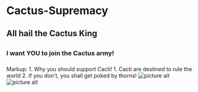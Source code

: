 # Cactus-Supremacy
## All hail the **Cactus King** <h2>
### I want YOU to join the Cactus army! <h3>
Markup: 1. Why you should support Cacti!
              1. Cacti are destined to rule the world
              2. If you don't, you shall get poked by thorns!
![picture alt](https://www.google.com/url?sa=i&url=https%3A%2F%2Ffasrbooth577.weebly.com%2Fbrawl-stars-spike.html&psig=AOvVaw1RVJl4hiu8ALp9e00gl82Y&ust=1632929995991000&source=images&cd=vfe&ved=0CAsQjRxqFwoTCIivlbqAovMCFQAAAAAdAAAAABAJ "Cactus Prince")
![picture alt](https://www.google.com/url?sa=i&url=https%3A%2F%2Fwww.deviantart.com%2Fjieh-an%2Fart%2FCactus-King-789192103&psig=AOvVaw03zUt9eO3OK7-8_DphuzEg&ust=1632930064186000&source=images&cd=vfe&ved=0CAsQjRxqFwoTCLjnptaAovMCFQAAAAAdAAAAABAJ "Cactus King")
